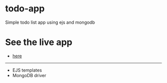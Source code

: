 # todo-app
Simple todo list app using ejs and mongodb

# See the live app 
- [here](https://todoapp-exp.herokuapp.com/)
---
* EJS templates
* MongoDB driver
